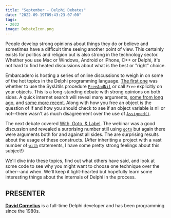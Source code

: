 ```yaml
---
title: "September - Delphi Debates"
date: "2022-09-19T09:43:23-07:00"
tags:
- 2022
image: DebateIcon.png
---
```


People develop strong opinions about things they do or believe and sometimes have a difficult time seeing another point of view. This certainly exists for politics and religion but is also strong in the technology sector. Whether you use Mac or Windows, Android or iPhone, C++ or Delphi, it's not hard to find heated discussions about what is the best or "right" choice.

Embarcadero is hosting a series of online discussions to weigh in on some of the hot topics in the Delphi programming language. [The first one](https://blogs.embarcadero.com/freeandnil-delphi-developer-debate) was whether to use the SysUtils procedure [`FreeAndNil`](https://docwiki.embarcadero.com/Libraries/Alexandria/en/System.SysUtils.FreeAndNil) or call `Free` explicitly on your objects. This is a long-standing debate with strong opinions on both sides. A quick internet search will reveal many arguments, [some from long ago](https://stackoverflow.com/questions/3159376/which-is-preferable-free-or-freeandnil), and [some more recent](http://www.delphimagazine.com/2020/06/05/magic-behind-freeandnil). Along with how you free an object is the question of if and how you should check to see if an object variable is nil or not--there wasn't as much disagreement over the use of [<code>Assigned()</code>](https://docwiki.embarcadero.com/Libraries/Alexandria/en/System.Assigned).

The next debate covered [With, Goto, &amp; Label](https://blogs.embarcadero.com/delphi-developer-debate-with-goto-label-sllides-and-replay). The webinar was a good discussion and revealed a surprising number still using [`goto`](https://docwiki.embarcadero.com/RADStudio/Alexandria/en/Goto) but again there were arguments both for and against all sides. The  are surprising results about the usage of these constructs. (After inheriting a project with a vast number of [`with`](https://docwiki.embarcadero.com/RADStudio/Alexandria/en/Declarations_and_Statements_(Delphi)#With_Statements) statements, I have some pretty strong feelings about this subject!) 

We'll dive into these topics, find out what others have said, and look at some code to see why you might want to choose one technique over the other--and when. We'll keep it light-hearted but hopefully learn some interesting things about the internals of Delphi in the process.

## PRESENTER ##

[**David Cornelius**](https://corneliusconcepts.tech/aboutme) is a full-time Delphi developer and has been programming since the 1980s.
